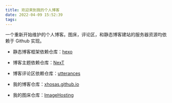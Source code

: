 ```yaml
---
title: 欢迎来到我的个人博客
date: 2022-04-09 15:52:39
tags:
---
```


一个重新开始维护的个人博客。图床，评论区，和静态博客建站的服务器资源均依赖于 Github 实现。



* 静态博客框架依赖仓库：[hexo](https://github.com/hexojs/hexo)

* 博客主题依赖仓库：[NexT](https://github.com/theme-next/hexo-theme-next)

* 博客评论区依赖仓库：[utterances](https://github.com/utterance/utterances)
* 我的博客仓库：[xhosas.github.io](https://github.com/XhosaS/xhosas.github.io)

* 我的图床仓库：[ImageHosting](https://github.com/XhosaS/ImageHosting)

